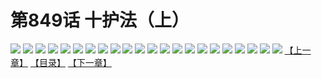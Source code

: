 # 第849话 十护法（上）
![](https://mhpic.xiaomingtaiji.net/comic/D/斗破苍穹/第849话F1_262546/1.jpg-zymk.middle.webp)
![](https://mhpic.xiaomingtaiji.net/comic/D/斗破苍穹/第849话F1_262546/2.jpg-zymk.middle.webp)
![](https://mhpic.xiaomingtaiji.net/comic/D/斗破苍穹/第849话F1_262546/3.jpg-zymk.middle.webp)
![](https://mhpic.xiaomingtaiji.net/comic/D/斗破苍穹/第849话F1_262546/4.jpg-zymk.middle.webp)
![](https://mhpic.xiaomingtaiji.net/comic/D/斗破苍穹/第849话F1_262546/5.jpg-zymk.middle.webp)
![](https://mhpic.xiaomingtaiji.net/comic/D/斗破苍穹/第849话F1_262546/6.jpg-zymk.middle.webp)
![](https://mhpic.xiaomingtaiji.net/comic/D/斗破苍穹/第849话F1_262546/7.jpg-zymk.middle.webp)
![](https://mhpic.xiaomingtaiji.net/comic/D/斗破苍穹/第849话F1_262546/8.jpg-zymk.middle.webp)
![](https://mhpic.xiaomingtaiji.net/comic/D/斗破苍穹/第849话F1_262546/9.jpg-zymk.middle.webp)
![](https://mhpic.xiaomingtaiji.net/comic/D/斗破苍穹/第849话F1_262546/10.jpg-zymk.middle.webp)
![](https://mhpic.xiaomingtaiji.net/comic/D/斗破苍穹/第849话F1_262546/11.jpg-zymk.middle.webp)
![](https://mhpic.xiaomingtaiji.net/comic/D/斗破苍穹/第849话F1_262546/12.jpg-zymk.middle.webp)
![](https://mhpic.xiaomingtaiji.net/comic/D/斗破苍穹/第849话F1_262546/13.jpg-zymk.middle.webp)
![](https://mhpic.xiaomingtaiji.net/comic/D/斗破苍穹/第849话F1_262546/14.jpg-zymk.middle.webp)
![](https://mhpic.xiaomingtaiji.net/comic/D/斗破苍穹/第849话F1_262546/15.jpg-zymk.middle.webp)
![](https://mhpic.xiaomingtaiji.net/comic/D/斗破苍穹/第849话F1_262546/16.jpg-zymk.middle.webp)
![](https://mhpic.xiaomingtaiji.net/comic/D/斗破苍穹/第849话F1_262546/17.jpg-zymk.middle.webp)
![](https://mhpic.xiaomingtaiji.net/comic/D/斗破苍穹/第849话F1_262546/18.jpg-zymk.middle.webp)
![](https://mhpic.xiaomingtaiji.net/comic/D/斗破苍穹/第849话F1_262546/19.jpg-zymk.middle.webp)
![](https://mhpic.xiaomingtaiji.net/comic/D/斗破苍穹/第849话F1_262546/20.jpg-zymk.middle.webp)
![](https://mhpic.xiaomingtaiji.net/comic/D/斗破苍穹/第849话F1_262546/21.jpg-zymk.middle.webp)
![](https://mhpic.xiaomingtaiji.net/comic/D/斗破苍穹/第849话F1_262546/22.jpg-zymk.middle.webp)
[【上一章】](./852.md)
[【目录】](./README.md)
[【下一章】](./854.md)
